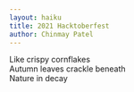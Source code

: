 ```yaml
---
layout: haiku
title: 2021 Hacktoberfest
author: Chinmay Patel
---
```

Like crispy cornflakes <br>
Autumn leaves crackle beneath <br>
Nature in decay <br>